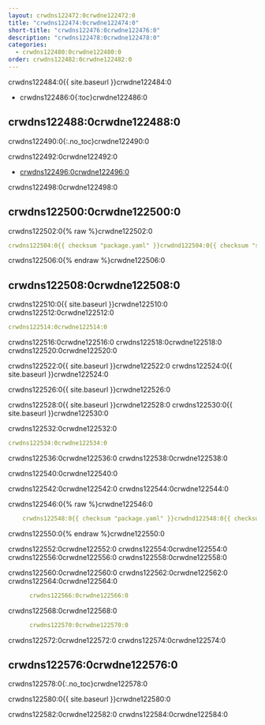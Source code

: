 ```yaml
---
layout: crwdns122472:0crwdne122472:0
title: "crwdns122474:0crwdne122474:0"
short-title: "crwdns122476:0crwdne122476:0"
description: "crwdns122478:0crwdne122478:0"
categories:
  - crwdns122480:0crwdne122480:0
order: crwdns122482:0crwdne122482:0
---
```

crwdns122484:0{{ site.baseurl }}crwdne122484:0

- crwdns122486:0{:toc}crwdne122486:0

## crwdns122488:0crwdne122488:0

crwdns122490:0{:.no_toc}crwdne122490:0

crwdns122492:0crwdne122492:0

- <a href="crwdns122494:0crwdne122494:0"
target="_blank">crwdns122496:0crwdne122496:0</a>

crwdns122498:0crwdne122498:0

## crwdns122500:0crwdne122500:0

crwdns122502:0{% raw %}crwdne122502:0

```yaml
crwdns122504:0{{ checksum "package.yaml" }}crwdnd122504:0{{ checksum "stack.yaml" }}crwdnd122504:0{{ checksum "package.yaml" }}crwdnd122504:0{{ checksum "stack.yaml" }}crwdne122504:0

```

crwdns122506:0{% endraw %}crwdne122506:0

## crwdns122508:0crwdne122508:0

crwdns122510:0{{ site.baseurl }}crwdne122510:0 crwdns122512:0crwdne122512:0

```yaml
crwdns122514:0crwdne122514:0
```

crwdns122516:0crwdne122516:0 crwdns122518:0crwdne122518:0 crwdns122520:0crwdne122520:0

crwdns122522:0{{ site.baseurl }}crwdne122522:0 crwdns122524:0{{ site.baseurl }}crwdne122524:0

crwdns122526:0{{ site.baseurl }}crwdne122526:0

crwdns122528:0{{ site.baseurl }}crwdne122528:0 crwdns122530:0{{ site.baseurl }}crwdne122530:0

crwdns122532:0crwdne122532:0

```yaml
crwdns122534:0crwdne122534:0
```

crwdns122536:0crwdne122536:0 crwdns122538:0crwdne122538:0

crwdns122540:0crwdne122540:0

crwdns122542:0crwdne122542:0 crwdns122544:0crwdne122544:0

crwdns122546:0{% raw %}crwdne122546:0

```yaml
    crwdns122548:0{{ checksum "package.yaml" }}crwdnd122548:0{{ checksum "stack.yaml" }}crwdnd122548:0{{ checksum "package.yaml" }}crwdnd122548:0{{ checksum "stack.yaml" }}crwdne122548:0
```

crwdns122550:0{% endraw %}crwdne122550:0

crwdns122552:0crwdne122552:0 crwdns122554:0crwdne122554:0 crwdns122556:0crwdne122556:0 crwdns122558:0crwdne122558:0

crwdns122560:0crwdne122560:0 crwdns122562:0crwdne122562:0 crwdns122564:0crwdne122564:0

```yaml
      crwdns122566:0crwdne122566:0
```

crwdns122568:0crwdne122568:0

```yaml
      crwdns122570:0crwdne122570:0
```

crwdns122572:0crwdne122572:0 crwdns122574:0crwdne122574:0

## crwdns122576:0crwdne122576:0

crwdns122578:0{:.no_toc}crwdne122578:0

crwdns122580:0{{ site.baseurl }}crwdne122580:0

crwdns122582:0crwdne122582:0 crwdns122584:0crwdne122584:0
